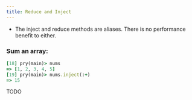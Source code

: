 ```yaml
---
title: Reduce and Inject
---
```


- The inject and reduce methods are aliases. There is no performance benefit to either.


### Sum an array:
```rb
[18] pry(main)> nums
=> [1, 2, 3, 4, 5]
[19] pry(main)> nums.inject(:+)
=> 15
```

TODO